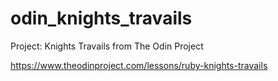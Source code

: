 # odin_knights_travails
Project: Knights Travails from The Odin Project

https://www.theodinproject.com/lessons/ruby-knights-travails

